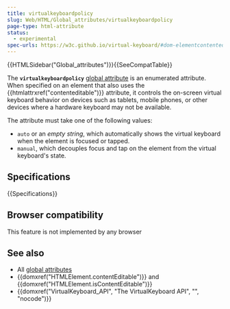 ```yaml
---
title: virtualkeyboardpolicy
slug: Web/HTML/Global_attributes/virtualkeyboardpolicy
page-type: html-attribute
status:
  - experimental
spec-urls: https://w3c.github.io/virtual-keyboard/#dom-elementcontenteditable-virtualkeyboardpolicy
---
```


{{HTMLSidebar("Global_attributes")}}{{SeeCompatTable}}

The **`virtualkeyboardpolicy`** [global attribute](/en-US/docs/Web/HTML/Global_attributes) is an enumerated attribute. When specified on an element that also uses the {{htmlattrxref("contenteditable")}} attribute, it controls the on-screen virtual keyboard behavior on devices such as tablets, mobile phones, or other devices where a hardware keyboard may not be available.

The attribute must take one of the following values:

- `auto` or an _empty string_, which automatically shows the virtual keyboard when the element is focused or tapped.
- `manual`, which decouples focus and tap on the element from the virtual keyboard's state.

## Specifications

{{Specifications}}

## Browser compatibility

This feature is not implemented by any browser

## See also

- All [global attributes](/en-US/docs/Web/HTML/Global_attributes)
- {{domxref("HTMLElement.contentEditable")}} and {{domxref("HTMLElement.isContentEditable")}}
- {{domxref("VirtualKeyboard_API", "The VirtualKeyboard API", "", "nocode")}}

